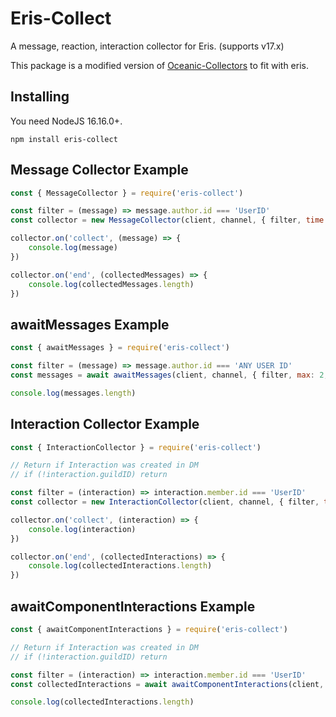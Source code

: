 Eris-Collect
====

A message, reaction, interaction collector for Eris. (supports v17.x)

This package is a modified version of [Oceanic-Collectors](https://github.com/Nuckyz/oceanic-collectors) to fit with eris.

Installing
----------

You need NodeJS 16.16.0+.
```
npm install eris-collect
```

Message Collector Example
-----------------

```js
const { MessageCollector } = require('eris-collect')

const filter = (message) => message.author.id === 'UserID'
const collector = new MessageCollector(client, channel, { filter, time: 60_000 }) // time in ms

collector.on('collect', (message) => {
    console.log(message)
})

collector.on('end', (collectedMessages) => {
    console.log(collectedMessages.length)
})
```

awaitMessages Example
------------

```js
const { awaitMessages } = require('eris-collect')

const filter = (message) => message.author.id === 'ANY USER ID'
const messages = await awaitMessages(client, channel, { filter, max: 2, time: 60_000 }) // time in ms

console.log(messages.length)
```


Interaction Collector Example
-----------------

```js
const { InteractionCollector } = require('eris-collect')

// Return if Interaction was created in DM
// if (!interaction.guildID) return

const filter = (interaction) => interaction.member.id === 'UserID'
const collector = new InteractionCollector(client, channel, { filter, time: 60_000 }) // time in ms

collector.on('collect', (interaction) => {
    console.log(interaction)
})

collector.on('end', (collectedInteractions) => {
    console.log(collectedInteractions.length)
})
```

awaitComponentInteractions Example
------------

```js
const { awaitComponentInteractions } = require('eris-collect')

// Return if Interaction was created in DM
// if (!interaction.guildID) return

const filter = (interaction) => interaction.member.id === 'UserID'
const collectedInteractions = await awaitComponentInteractions(client, channel, { filter, max: 5, time: 30_000 }) // time in ms

console.log(collectedInteractions.length)
```
